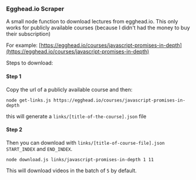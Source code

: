 ### Egghead.io Scraper

A small node function to download lectures from egghead.io.
This only works for publicly available courses (because I didn't had the money to buy their subscription)

For example:
[https://egghead.io/courses/javascript-promises-in-depth](https://egghead.io/courses/javascript-promises-in-depth)

Steps to download:

#### Step 1

Copy the url of a publicly available course and then:

```
node get-links.js https://egghead.io/courses/javascript-promises-in-depth
```

this will generate a `links/[title-of-the-course].json` file

#### Step 2

Then you can download with `links/[title-of-course-file].json` `START_INDEX` and `END_INDEX`.

```
node download.js links/javascript-promises-in-depth 1 11
```

This will download videos in the batch of `5` by default.
